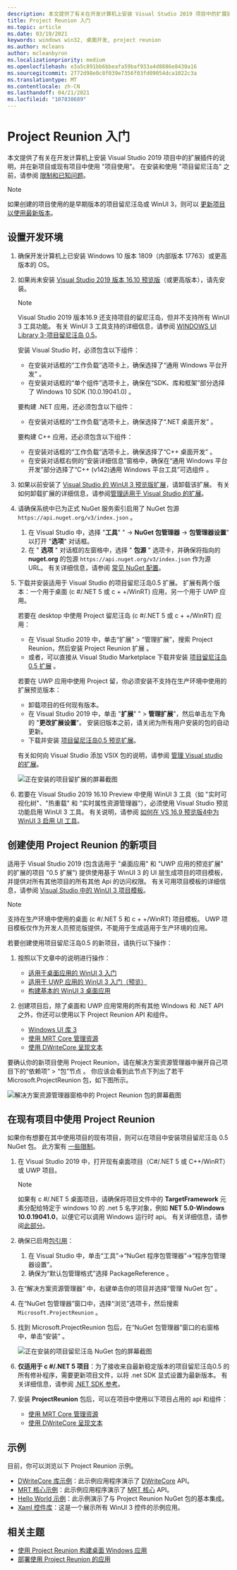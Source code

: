 ```yaml
---
description: 本文提供了有关在开发计算机上安装 Visual Studio 2019 项目中的扩展插件的说明，并在新项目或现有项目中使用 "项目使用"。
title: Project Reunion 入门
ms.topic: article
ms.date: 03/19/2021
keywords: windows win32, 桌面开发, project reunion
ms.author: mcleans
author: mcleanbyron
ms.localizationpriority: medium
ms.openlocfilehash: e3a5c891bb6bbeafa59baf933a4d8886e8430a16
ms.sourcegitcommit: 2772d98e0c8f039e7356f03fd09054dca1022c3a
ms.translationtype: MT
ms.contentlocale: zh-CN
ms.lasthandoff: 04/21/2021
ms.locfileid: "107838689"
---
```

# <a name="get-started-with-project-reunion"></a>Project Reunion 入门

本文提供了有关在开发计算机上安装 Visual Studio 2019 项目中的扩展插件的说明，并在新项目或现有项目中使用 "项目使用"。 在安装和使用 "项目留尼汪岛" 之前，请参阅 [限制和已知问题](index.md#limitations-and-known-issues)。

> [!NOTE]
> 如果创建的项目使用的是早期版本的项目留尼汪岛或 WinUI 3，则可以 [更新项目以使用最新版本](update-existing-projects-to-the-latest-release.md)。

## <a name="set-up-your-development-environment"></a>设置开发环境

1. 确保开发计算机上已安装 Windows 10 版本 1809（内部版本 17763）或更高版本的 OS。

2. 如果尚未安装 [Visual Studio 2019 版本 16.10 预览版](https://visualstudio.microsoft.com/vs/preview/)（或更高版本），请先安装。

    > [!NOTE]
    > Visual Studio 2019 版本16.9 还支持项目的留尼汪岛，但并不支持所有 WinUI 3 工具功能。 有关 WinUI 3 工具支持的详细信息，请参阅 [WINDOWS UI Library 3-项目留尼汪岛 0.5](../winui/winui3/index.md)。

    安装 Visual Studio 时，必须包含以下组件：
    - 在安装对话框的“工作负载”选项卡上，确保选择了“通用 Windows 平台开发” 。
    - 在安装对话框的“单个组件”选项卡上，确保在“SDK、库和框架”部分选择了 Windows 10 SDK (10.0.19041.0)  。

    要构建 .NET 应用，还必须包含以下组件：
    - 在安装对话框的“工作负载”选项卡上，确保选择了“.NET 桌面开发” 。

    要构建 C++ 应用，还必须包含以下组件：
    - 在安装对话框的“工作负载”选项卡上，确保选择了“C++ 桌面开发” 。
    - 在安装对话框右侧的“安装详细信息”窗格中，确保在“通用 Windows 平台开发”部分选择了“C++ (v142)通用 Windows 平台工具”可选组件  。

3. 如果以前安装了 [Visual Studio 的 WinUI 3 预览版扩展](https://marketplace.visualstudio.com/items?itemName=Microsoft-WinUI.WinUIProjectTemplates)，请卸载该扩展。 有关如何卸载扩展的详细信息，请参阅[管理适用于 Visual Studio 的扩展](/visualstudio/ide/finding-and-using-visual-studio-extensions)。

4. 请确保系统中已为正式 NuGet 服务索引启用了 NuGet 包源 `https://api.nuget.org/v3/index.json` 。 

    1. 在 Visual Studio 中，选择 "**工具**" "  ->  **NuGet 包管理器**  ->  **包管理器设置**" 以打开 "**选项**" 对话框。 
    2. 在 " **选项** " 对话框的左窗格中，选择 " **包源** " 选项卡，并确保将指向的 **nuget.org** 的包源 `https://api.nuget.org/v3/index.json` 作为源 URL。 有关详细信息，请参阅 [常见 NuGet 配置](/nuget/consume-packages/configuring-nuget-behavior)。

5. 下载并安装适用于 Visual Studio 的项目留尼汪岛0.5 扩展。 扩展有两个版本：一个用于桌面 (c #/.NET 5 或 c + +/WinRT) 应用，另一个用于 UWP 应用。

    若要在 desktop 中使用 Project 留尼汪岛 (c #/.NET 5 或 c + +/WinRT) 应用：
    - 在 Visual Studio 2019 中，单击“扩展” > “管理扩展”，搜索 Project Reunion，然后安装 Project Reunion 扩展   。
    - 或者，可以直接从 Visual Studio Marketplace 下载并安装 [项目留尼汪岛0.5 扩展](https://marketplace.visualstudio.com/items?itemName=ProjectReunion.MicrosoftProjectReunion) 。

    若要在 UWP 应用中使用 Project 留，你必须安装不支持在生产环境中使用的扩展预览版本：
    - 卸载项目的任何现有版本。
    - 在 Visual Studio 2019 中，单击 "**扩展**" "  >  **管理扩展**"，然后单击左下角的 "**更改扩展设置**"。 安装旧版本之前，请关闭为所有用户安装的包的自动更新。
    - 下载并安装 [项目留尼汪岛0.5 预览扩展](https://download.microsoft.com/download/9/9/8/9981a84b-8fd8-4645-9dce-c62761601f17/ProjectReunion.Extension.vsix)。

    有关如何向 Visual Studio 添加 VSIX 包的说明，请参阅 [管理 Visual studio 的扩展](/visualstudio/ide/finding-and-using-visual-studio-extensions)。

    ![正在安装的项目留扩展的屏幕截图](images/reunion-extension-install.png)

6. 若要在 Visual Studio 2019 16.10 Preview 中使用 WinUI 3 工具（如 "实时可视化树"、"热重载" 和 "实时属性资源管理器"），必须使用 Visual Studio 预览功能启用 WinUI 3 工具。 有关说明，请参阅 [如何在 VS 16.9 预览版4中为 WinUI 3 启用 UI 工具](https://github.com/microsoft/microsoft-ui-xaml/issues/4140)。

## <a name="create-a-new-project-that-uses-project-reunion"></a>创建使用 Project Reunion 的新项目

适用于 Visual Studio 2019 (包含适用于 "桌面应用" 和 "UWP 应用的预览扩展" 的扩展的项目 "0.5 扩展") 提供使用基于 WinUI 3 的 UI 层生成项目的项目模板，并提供对所有其他项目的所有其他 Api 的访问权限。 有关可用项目模板的详细信息，请参阅 [Visual Studio 中的 WinUI 3 项目模板](..\winui\winui3\winui-project-templates-in-visual-studio.md)。

> [!NOTE]
> 支持在生产环境中使用的桌面 (c #/.NET 5 和 c + +/WinRT) 项目模板。 UWP 项目模板仅作为开发人员预览版提供，不能用于生成适用于生产环境的应用。

若要创建使用项目留尼汪岛0.5 的新项目，请执行以下操作：

1. 按照以下文章中的说明进行操作：

    - [适用于桌面应用的 WinUI 3 入门](..\winui\winui3\get-started-winui3-for-desktop.md)
    - [适用于 UWP 应用的 WinUI 3 入门（预览）](..\winui\winui3\get-started-winui3-for-uwp.md)
    - [构建基本的 WinUI 3 桌面应用](..\winui\winui3\desktop-build-basic-winui3-app.md)

2. 创建项目后，除了桌面和 UWP 应用常用的所有其他 Windows 和 .NET API 之外，你还可以使用以下 Project Reunion API 和组件。

    - [Windows UI 库 3](../winui/winui3/index.md)
    - [使用 MRT Core 管理资源](mrtcore/mrtcore-overview.md)
    - [使用 DWriteCore 呈现文本](dwritecore.md)

要确认你的新项目使用 Project Reunion，请在解决方案资源管理器中展开自己项目下的“依赖项” > “包”节点  。 你应该会看到此节点下列出了若干 Microsoft.ProjectReunion 包，如下图所示。

![解决方案资源管理器窗格中的 Project Reunion 包的屏幕截图](images/reunion-packages.png)

## <a name="use-project-reunion-in-an-existing-project"></a>在现有项目中使用 Project Reunion

如果你有想要在其中使用项目的现有项目，则可以在项目中安装项目留尼汪岛 0.5 NuGet 包。 此方案有 [一些限制](index.md#using-the-project-reunion-nuget-package-in-existing-projects)。

1. 在 Visual Studio 2019 中，打开现有桌面项目（C#/.NET 5 或 C++/WinRT）或 UWP 项目。

    > [!NOTE]
    > 如果有 c #/.NET 5 桌面项目，请确保将项目文件中的 **TargetFramework** 元素分配给特定于 windows 10 的 .net 5 名字对象，例如 **NET 5.0-Windows 10.0.19041.0**，以便它可以调用 Windows 运行时 api。 有关详细信息，请参阅[此部分](../../apps/desktop/modernize/desktop-to-uwp-enhance.md#net-5-use-the-target-framework-moniker-option)。

2. 确保已启用[包引用](/nuget/consume-packages/package-references-in-project-files)：

    1. 在 Visual Studio 中，单击“工具”->“NuGet 程序包管理器”->“程序包管理器设置”。
    2. 确保为“默认包管理格式”选择 PackageReference 。

3. 在“解决方案资源管理器”  中，右键单击你的项目并选择“管理 NuGet 包”  。

4. 在“NuGet 包管理器”窗口中，选择“浏览”选项卡，然后搜索 `Microsoft.ProjectReunion` 。

5. 找到 Microsoft.ProjectReunion 包后，在“NuGet 包管理器”窗口的右窗格中，单击“安装”  。

    ![正在安装的项目留尼汪岛 NuGet 包的屏幕截图](images/reunion-nuget-install.png)

6. **仅适用于 c #/.NET 5 项目**：为了接收来自最新稳定版本的项目留尼汪岛0.5 的所有修补程序，需要更新项目文件，以将 .net SDK 显式设置为最新版本。 有关详细信息，请参阅 [.NET SDK 参考](index.md#net-sdk-references)。

7. 安装 **ProjectReunion** 包后，可以在项目中使用以下项目占用的 api 和组件：

    - [使用 MRT Core 管理资源](mrtcore/mrtcore-overview.md)
    - [使用 DWriteCore 呈现文本](dwritecore.md)

## <a name="samples"></a>示例

目前，你可以浏览以下 Project Reunion 示例。

- [DWriteCore 库示例](https://github.com/microsoft/Project-Reunion-Samples/tree/main/DWriteCore/DWriteCoreGallery)：此示例应用程序演示了 [DWriteCore](dwritecore.md) API。
- [MRT 核心示例](https://github.com/microsoft/Project-Reunion-Samples/tree/main/MrtCore)：此示例应用程序演示了 [MRT 核心](mrtcore/mrtcore-overview.md) API。
- [Hello World 示例](https://github.com/microsoft/Project-Reunion-Samples/tree/main/HelloWorld/reunioncppdesktopsampleapp)：此示例演示了与 Project Reunion NuGet 包的基本集成。
- [Xaml 控件库](https://aka.ms/winui3/xcg)：这是一个展示所有 WinUI 3 控件的示例应用。 

## <a name="related-topics"></a>相关主题

- [使用 Project Reunion 构建桌面 Windows 应用](index.md)
- [部署使用 Project Reunion 的应用](deploy-apps-that-use-project-reunion.md)
